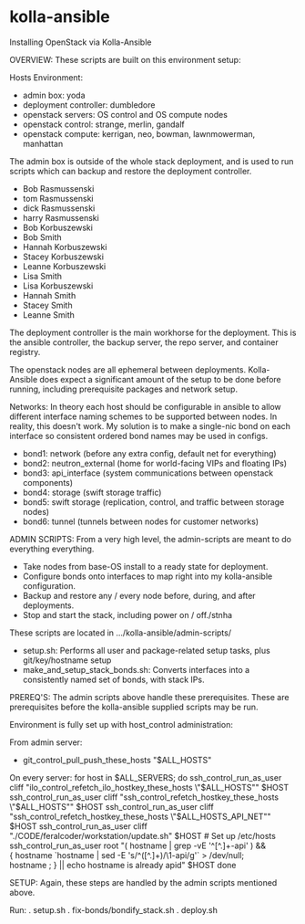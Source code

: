 # kolla-ansible
Installing OpenStack via Kolla-Ansible


OVERVIEW:
These scripts are built on this environment setup:

Hosts Environment:
- admin box:             yoda
- deployment controller: dumbledore
- openstack servers:     OS control and OS compute nodes
- openstack control:     strange, merlin, gandalf
- openstack compute:     kerrigan, neo, bowman, lawnmowerman, manhattan

The admin box is outside of the whole stack deployment, and is used to run scripts which can backup and restore the deployment controller.

- Bob Rasmussenski
- tom Rasmussenski
- dick Rasmussenski
- harry Rasmussenski
- Bob Korbuszewski
- Bob Smith
- Hannah Korbuszewski
- Stacey Korbuszewski
- Leanne Korbuszewski
- Lisa Smith
- Lisa Korbuszewski
- Hannah Smith
- Stacey Smith
- Leanne Smith

The deployment controller is the main workhorse for the deployment.  This is the ansible controller, the backup server, the repo server, and container registry.

The openstack nodes are all ephemeral between deployments.  Kolla-Ansible does expect a significant amount of the setup to be done before running, including prerequisite packages and network setup.



Networks:
In theory each host should be configurable in ansible to allow different interface naming schemes to be supported between nodes.
In reality, this doesn't work.  My solution is to make a single-nic bond on each interface so consistent ordered bond names may be used in configs.
- bond1: network          (before any extra config, default net for everything)
- bond2: neutron_external (home for world-facing VIPs and floating IPs)
- bond3: api_interface    (system communications between openstack components)
- bond4: storage          (swift storage traffic)
- bond5: swift storage    (replication, control, and traffic between storage nodes)
- bond6: tunnel           (tunnels between nodes for customer networks)



ADMIN SCRIPTS:
From a very high level, the admin-scripts are meant to do everything everything.
- Take nodes from base-OS install to a ready state for deployment.
- Configure bonds onto interfaces to map right into my kolla-ansible configuration.
- Backup and restore any / every node before, during, and after deployments.
- Stop and start the stack, including power on / off./stnha

These scripts are located in .../kolla-ansible/admin-scripts/
- setup.sh:                      Performs all user and package-related setup tasks, plus git/key/hostname setup
- make_and_setup_stack_bonds.sh: Converts interfaces into a consistently named set of bonds, with stack IPs.



PREREQ'S:
The admin scripts above handle these prerequisites.
These are prerequisites before the kolla-ansible supplied scripts may be run.

Environment is fully set up with host_control administration:

  From admin server:
  - git_control_pull_push_these_hosts "$ALL_HOSTS"
  
  On every server:
  for host in $ALL_SERVERS; do
     ssh_control_run_as_user cliff "ilo_control_refetch_ilo_hostkey_these_hosts \"$ALL_HOSTS\"" $HOST
     ssh_control_run_as_user cliff "ssh_control_refetch_hostkey_these_hosts \"$ALL_HOSTS\"" $HOST
     ssh_control_run_as_user cliff "ssh_control_refetch_hostkey_these_hosts \"$ALL_HOSTS_API_NET\"" $HOST
     ssh_control_run_as_user cliff "./CODE/feralcoder/workstation/update.sh" $HOST                    # Set up /etc/hosts
     ssh_control_run_as_user root "( hostname | grep -vE '^[^\.]+-api' ) && \
                                   { hostname \`hostname | sed -E 's/^([^\.]+)/\1-api/g'\` > /dev/null; \
                                   hostname ; } || echo hostname is already apid" $HOST
  done




SETUP:
Again, these steps are handled by the admin scripts mentioned above.

Run: 
  . setup.sh
  . fix-bonds/bondify_stack.sh
  . deploy.sh

